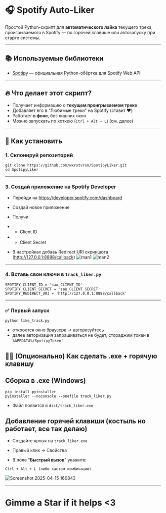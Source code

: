 ﻿# 🎧 Spotify Auto-Liker

Простой Python-скрипт для **автоматического лайка** текущего трека, проигрываемого в Spotify — по горячей клавише или
автозапуску при старте системы.

---

## 📚 Используемые библиотеки

- [Spotipy](https://spotipy.readthedocs.io/en/2.22.1/) — официальная Python-обёртка для Spotify Web API

---

## 🔥 Что делает этот скрипт?

- Получает информацию о **текущем проигрываемом треке**
- Добавляет его в "Любимые треки" на Spotify (ставит ❤️)
- Работает **в фоне**, без лишних окон
- Можно запускать по хоткею (`Ctrl + Alt + L`) (см. далее)

---

## 🚀 Как установить

### 1. Склонируй репозиторий

```
git clone https://github.com/wxrstvrsn/SpotipyLiker.git
cd SpotipyLiker
```

---

### 3. Создай приложение на Spotify Developer

- Перейди на https://developer.spotify.com/dashboard

- Создай новое приложение

- Получи:

-
    - Client ID

-
    - Client Secret

- В настройках добавь Redirect URI скриншота (http://127.0.0.1:8888/callback)
![man1](https://github.com/user-attachments/assets/967f8b50-4cc1-47bc-a2ef-c70ef62c3620)
![man2](https://github.com/user-attachments/assets/7726c79a-67c4-4f88-8848-14c95f483189)

---

### 4. Вставь свои ключи в ```track_liker.py```

```commandline
SPOTIPY_CLIENT_ID = 'ваш_CLIENT_ID'
SPOTIPY_CLIENT_SECRET = 'ваш_CLIENT_SECRET'
SPOTIPY_REDIRECT_URI = 'http://127.0.0.1:8888/callback'

```
---
### ✅ Первый запуск

```commandline
python like_track.py
```

- откроется окно браузера → авторизуйтесь
- далее авторизация запрашиваться не будет, стораджим токен в ```%APPDATA%/SpotipyToken'```

## 🧙‍♂️ (Опционально) Как сделать .exe + горячую клавишу

## Сборка в .exe (Windows)

```commandline
pip install pyinstaller
pyinstaller --noconsole --onefile track_liker.py

```

- Файл появится в ```dist/track_liker.exe```

## Добавление горячей клавиши (костыль но работает, все так делаю)

- Создайте ярлык на ```track_liker.exe```

- Правый клик → Свойства

- В поле "**Быстрый вызов**" укажите:

 ```commandline
Ctrl + Alt + L (либо кастом комбинацию)
```

![Screenshot 2025-04-15 160843](https://github.com/user-attachments/assets/efc7e99a-2bcf-4fab-aaee-31c2423e29a3)

---
# Gimme a Star if it helps <3
